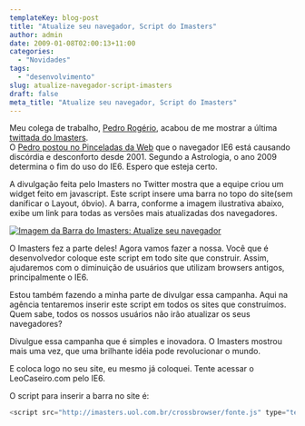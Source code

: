 ```yaml
---
templateKey: blog-post
title: "Atualize seu navegador, Script do Imasters"
author: admin
date: 2009-01-08T02:00:13+11:00
categories:
  - "Novidades"
tags:
  - "desenvolvimento"
slug: atualize-navegador-script-imasters
draft: false
meta_title: "Atualize seu navegador, Script do Imasters"
---
```


Meu colega de trabalho, [Pedro Rogério](http://www.pinceladasdaweb.com.br/blog/ "Blog Pinceladas da Web"), acabou de me mostrar a última [twittada do Imasters](http://twitter.com/iMasters/status/1101851752 "Twittada do Imasters sobre a Campanha de atualização de Browsers"). \
O [Pedro postou no Pinceladas da Web](http://www.pinceladasdaweb.com.br/blog/2009/01/05/2009-o-ano-em-que-o-ie6-faleceu/ "Post: 2009, o ano em que o IE6 faleceu") que o navegador IE6 está causando discórdia e desconforto desde 2001. Segundo a Astrologia, o ano 2009 determina o fim do uso do IE6. Espero que esteja certo.

A divulgação feita pelo Imasters no Twitter mostra que a equipe criou um widget feito em javascript. Este script insere uma barra no topo do site(sem danificar o Layout, óbvio). A barra, conforme a imagem ilustrativa abaixo, exibe um link para todas as versões mais atualizadas dos navegadores.

[![Imagem da Barra do Imasters: Atualize seu navegador](/img/atualize-navegador-script-imasters/atualize-navegador-campanha-imasters1.gif "Imagem da Barra do Imasters: Atualize seu navegador")](/img/atualize-navegador-script-imasters/atualize-navegador-campanha-imasters1.gif "Imagem da Barra do Imasters: Atualize seu navegador")

O Imasters fez a parte deles! Agora vamos fazer a nossa. Você que é desenvolvedor coloque este script em todo site que construir. Assim, ajudaremos com o diminuição de usuários que utilizam browsers antigos, principalmente o IE6.

Estou também fazendo a minha parte de divulgar essa campanha. Aqui na agência tentaremos inserir este script em todos os sites que construímos. Quem sabe, todos os nossos usuários não irão atualizar os seus navegadores?

Divulgue essa campanha que é simples e inovadora. O Imasters mostrou mais uma vez, que uma brilhante idéia pode revolucionar o mundo.

E coloca logo no seu site, eu mesmo já coloquei. Tente acessar o LeoCaseiro.com pelo IE6.

O script para inserir a barra no site é:

```javascript
<script src="http://imasters.uol.com.br/crossbrowser/fonte.js" type="text/javascript"></script>
```
